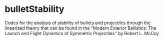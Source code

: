# bulletStability
Codes for the analysis of stability of bullets and projectiles through the linearized theory that can be found in the "Modern Exterior Ballistics: The Launch and Flight Dynamics of Symmetric Projectiles" by Robert L. McCoy
